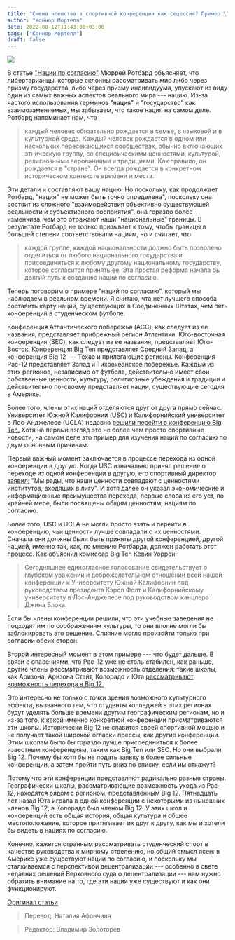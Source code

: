 ```yaml
---
title: "Смена членства в спортивной конференции как сецессия? Пример \"нации по согласию\""
author: "Коннор Мортелл"
date: 2022-08-12T11:43:08+03:00
tags: ["Коннор Мортелл"]
draft: false
---
```

![](https://cdn.mises.org/styles/slideshow/s3/static-page/img/football-wire.jpg?itok=5RZ7zgCa)

В статье ["Нации по согласию"](https://mises.in.ua/article/nations-consent/) Мюррей Ротбард объясняет, что  либертарианцы, которые склонны рассматривать мир либо через призму государства, либо через призму индивидуума, упускают из виду один из самых важных аспектов реального мира --- нацию. Из-за частого использования терминов "нация" и "государство" как взаимозаменяемых, мы забываем, что такое нация на самом деле. Ротбард напоминает нам, что

> каждый человек обязательно рождается в семье, в языковой и в культурной среде. Каждый человек рождается в одном или нескольких пересекающихся сообществах, обычно включающих этническую группу, со специфическими ценностями, культурой, религиозными верованиями и традициями. Как правило, он рождается в "стране". Он всегда рождается в конкретном историческом контексте времени и места.

Эти детали и составляют вашу нацию. Но поскольку, как продолжает Ротбард, "нация" не может быть точно определена", поскольку она состоит из сложного "взаимодействия объективно существующей реальности и субъективного восприятия", она гораздо более изменчива, чем это отражают наши "национальные" границы. В результате Ротбард не только призывает к тому, чтобы границы в большей степени соответствовали нациям, но и считает, что

> каждой группе, каждой национальности должно быть позволено отделиться от любого национального государства и присоединиться к любому другому национальному государству, которое согласится принять ее. Эта простая реформа начала бы долгий путь к созданию наций по согласию.

Теперь поговорим о примере "наций по согласию", который мы наблюдаем в реальном времени. Я считаю, что нет лучшего способа составить карту наций, существующих в Соединенных Штатах, чем пять конференций в студенческом футболе.

Конференция Атлантического побережья (ACC), как следует из ее названия, представляет прибрежный регион Атлантики. Юго-восточная конференция (SEC), как следует из ее названия, представляет Юго-Восток. Конференция Big Ten представляет Средний Запад, а конференция Big 12 --- Техас и прилегающие регионы. Конференция Pac-12 представляет Запад и Тихоокеанское побережье. Каждый из этих регионов, независимо от футбола, действительно имеет свои собственные ценности, культуру, религиозные убеждения и традиции и действительно по-своему представляет нации, существующие сегодня в Америке.

Более того, члены этих наций отделяются друг от друга прямо сейчас. Университет Южной Калифорнии (USC) и Калифорнийский университет в Лос-Анджелесе (UCLA) недавно [решили перейти в конференцию Big Ten.](https://www.espn.com/college-sports/story/_/id/34173688/source-usc-ucla-considering-move-pac-12-big-ten) Хотя на первый взгляд это не более чем просто спортивные новости, на самом деле это пример для изучения наций по согласию по двум основным причинам.

Первый важный момент заключается в процессе перехода из одной конференции в другую. Когда USC изначально принял решение о переходе из одной конференции в другую, его спортивный директор [заявил:](https://www.espn.com/college-sports/story/_/id/34173688/source-usc-ucla-considering-move-pac-12-big-ten) "Мы рады, что наши ценности совпадают с ценностями институтов, входящих в лигу". И хотя далее он указал экономические и информационные преимущества перехода, первые слова из его уст, по крайней мере, были посвящены общим ценностям, нациям по согласию.

Более того, USC и UCLA не могли просто взять и перейти в конференцию, чьи ценности лучше совпадали с их ценностями. Сначала они должны были быть приняты другой конференцией, другой нацией, именно так, как, по мнению Ротбарда, должен работать этот процесс. Как [объяснил](https://www.espn.com/college-sports/story/_/id/34173688/source-usc-ucla-considering-move-pac-12-big-ten) комиссар Big Ten Кевин Уоррен:

> Сегодняшнее единогласное голосование свидетельствует о глубоком уважении и доброжелательном отношении всей нашей конференции к Университету Южной Калифорнии под руководством президента Кэрол Фолт и Калифорнийскому университету в Лос-Анджелесе под руководством канцлера Джина Блока.

Если бы члены конференции решили, что эти учебные заведения не подходят им по соображениям культуры, то они вполне могли бы заблокировать это решение. Слияние могло произойти только при согласии обеих сторон.

Второй интересный момент в этом примере --- что будет дальше. В связи с опасениями, что Pac-12 уже не столь стабилен, как раньше, другие члены рассматривают возможность отделения: такие школы, как Аризона, Аризона Стэйт, Колорадо и Юта [рассматривают возможность перехода в Big 12.](https://www.cbssports.com/college-football/news/big-12-in-deep-discussions-to-add-up-to-six-pac-12-teams-after-usc-ucla-defections-to-big-ten/)

Это интересно не только с точки зрения возможного культурного эффекта, вызванного тем, что студенты колледжей в этих регионах будут уделять больше времени другим географическим регионам, но и из-за того, к какой именно конкретной конференции присматриваются эти школы. Исторически Big 12 не славится своей спортивной мощью и не получает такой широкой огласки прессы, как другие конференции. Этим школам было бы гораздо лучше присоединиться к более известным конференциям, таким как Big Ten или SEC. Но они выбрали Big 12. Почему бы хотя бы не подать заявку в более сильные конференции, а затем пройти путь вниз по списку, если им откажут?

Потому что эти конференции представляют радикально разные страны. Географически школы, рассматривающие возможность ухода из Pac-12, находятся рядом с регионом, представленным Big 12. Пятнадцать лет назад Юта играла в одной конференции с некоторыми из нынешних членов Big 12, а Колорадо был членом Big 12. У этих школ и конференций есть общая история, общая культура и общее местоположение, которое притягивает их друг к другу, как мы и хотели бы видеть в нациях по согласию.

Конечно, кажется странным рассматривать студенческий спорт в качестве руководства к мирному отделению, но общий смысл ясен: в Америке уже существуют нации по согласию, и поскольку мы сталкиваемся с перспективой децентрализации --- особенно в свете недавних решений Верховного суда о децентрализации --- нам нужно обратить внимание на то, где эти нации уже существуют и как они функционируют.

[Оригинал статьи](https://mises.org/wire/college-conference-switching-secession-case-study-nations-consent)

> Перевод: Наталия Афончина

> Редактор: Владимир Золоторев
